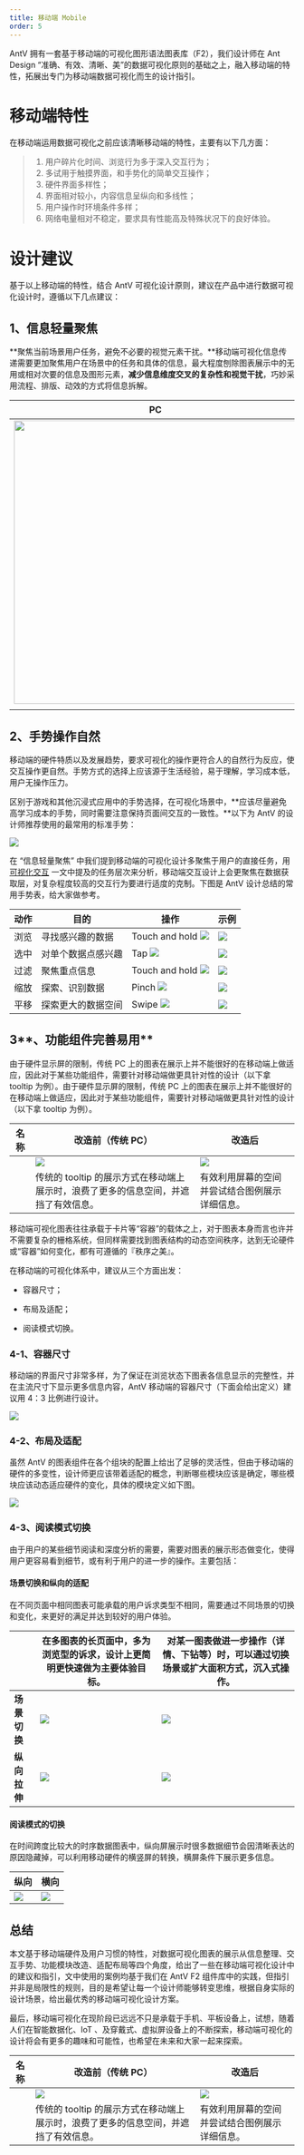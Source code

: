 ```yaml
---
title: 移动端 Mobile
order: 5
---
```


AntV 拥有一套基于移动端的可视化图形语法图表库（F2），我们设计师在 Ant Design “准确、有效、清晰、美”的数据可视化原则的基础之上，融入移动端的特性，拓展出专门为移动端数据可视化而生的设计指引。

# 移动端特性

在移动端运用数据可视化之前应该清晰移动端的特性，主要有以下几方面：

> 1. 用户碎片化时间、浏览行为多于深入交互行为；
> 2. 多试用于触摸界面，和手势化的简单交互操作；
> 3. 硬件界面多样性；
> 4. 界面相对较小，内容信息呈纵向和多线性；
> 5. 用户操作时环境条件多样；
> 6. 网络电量相对不稳定，要求具有性能高及特殊状况下的良好体验。

# 设计建议

基于以上移动端的特性，结合 AntV 可视化设计原则，建议在产品中进行数据可视化设计时，遵循以下几点建议：

## **1、信息轻量聚焦**

**聚焦当前场景用户任务，避免不必要的视觉元素干扰。**移动端可视化信息传递需要更加聚焦用户在场景中的任务和具体的信息，最大程度刨除图表展示中的无用或相对次要的信息及图形元素，**减少信息维度交叉的复杂性和视觉干扰**，巧妙采用流程、排版、动效的方式将信息拆解。

| PC | 移动端 |
| --- | --- |
| <img src="https://gw.alipayobjects.com/mdn/rms_a8a5bf/afts/img/A*GT9kSaph_38AAAAAAAAAAAAAARQnAQ" width="500pt" height="500pt"> | <img src="https://gw.alipayobjects.com/mdn/rms_a8a5bf/afts/img/A*UMuASYgxoJAAAAAAAAAAAAAAARQnAQ" width="500pt"> |
|  |

## **2、手势操作自然**

移动端的硬件特质以及发展趋势，要求可视化的操作更符合人的自然行为反应，使交互操作更自然。手势方式的选择上应该源于生活经验，易于理解，学习成本低，用户无操作压力。

区别于游戏和其他沉浸式应用中的手势选择，在可视化场景中，**应该尽量避免高学习成本的手势，同时需要注意保持页面间交互的一致性。**以下为 AntV 的设计师推荐使用的最常用的标准手势：

![](https://gw.alipayobjects.com/mdn/rms_a8a5bf/afts/img/A*SmlZQY1NH-8AAAAAAAAAAAAAARQnAQ)

在 “信息轻量聚焦” 中我们提到移动端的可视化设计多聚焦于用户的直接任务，用[可视化交互](../language/interact) 一文中提及的任务层次来分析，移动端交互设计上会更聚焦在数据获取层，对复杂程度较高的交互行为要进行适度的克制。下图是 AntV 设计总结的常用手势表，给大家做参考。

| **动作** | **目的** | **操作** | **示例** |
| --- | --- | --- | --- |
| 浏览 | 寻找感兴趣的数据 | Touch and hold ![](https://gw.alipayobjects.com/mdn/rms_a8a5bf/afts/img/A*sF5KQa9DBWAAAAAAAAAAAAAAARQnAQ) | ![](https://gw.alipayobjects.com/mdn/rms_a8a5bf/afts/img/A*EieBSL4__wgAAAAAAAAAAAAAARQnAQ) |
| 选中 | 对单个数据点感兴趣 | Tap ![](https://gw.alipayobjects.com/mdn/rms_a8a5bf/afts/img/A*tr5mR5kLBsIAAAAAAAAAAAAAARQnAQ) | ![](https://gw.alipayobjects.com/mdn/rms_a8a5bf/afts/img/A*nwHFTocgGM0AAAAAAAAAAAAAARQnAQ) |
| 过滤 | 聚焦重点信息 | Touch and hold ![](https://gw.alipayobjects.com/mdn/rms_a8a5bf/afts/img/A*PeAUQpdwouwAAAAAAAAAAAAAARQnAQ) | ![](https://gw.alipayobjects.com/mdn/rms_a8a5bf/afts/img/A*dsrjRqD_PUcAAAAAAAAAAAAAARQnAQ) |
| 缩放 | 探索、识别数据 | Pinch ![](https://gw.alipayobjects.com/mdn/rms_a8a5bf/afts/img/A*wE0sT7UUeesAAAAAAAAAAAAAARQnAQ) | ![](https://gw.alipayobjects.com/mdn/rms_a8a5bf/afts/img/A*KKKGRKluIg4AAAAAAAAAAAAAARQnAQ) |
| 平移 | 探索更大的数据空间 | Swipe ![](https://gw.alipayobjects.com/mdn/rms_a8a5bf/afts/img/A*ELAJS7z5iLkAAAAAAAAAAAAAARQnAQ) | ![](https://gw.alipayobjects.com/mdn/rms_a8a5bf/afts/img/A*yWrQQ5aLj6UAAAAAAAAAAAAAARQnAQ) |

## 3**、功能组件完善易用**

由于硬件显示屏的限制，传统 PC 上的图表在展示上并不能很好的在移动端上做适应，因此对于某些功能组件，需要针对移动端做更具针对性的设计（以下拿 tooltip 为例）。由于硬件显示屏的限制，传统 PC 上的图表在展示上并不能很好的在移动端上做适应，因此对于某些功能组件，需要针对移动端做更具针对性的设计（以下拿 tooltip 为例）。

| 名称 | 改造前（传统 PC） | 改造后 |
| --- | --- | --- |
|  | ![](https://gw.alipayobjects.com/mdn/rms_a8a5bf/afts/img/A*ZoSPT7_20ggAAAAAAAAAAAAAARQnAQ) | ![](https://gw.alipayobjects.com/mdn/rms_a8a5bf/afts/img/A*PwH6TaM68RgAAAAAAAAAAAAAARQnAQ) |
|  | 传统的 tooltip 的展示方式在移动端上展示时，浪费了更多的信息空间，并遮挡了有效信息。 | 有效利用屏幕的空间并尝试结合图例展示详细信息。 |

移动端可视化图表往往承载于卡片等“容器”的载体之上，对于图表本身而言也许并不需要复杂的栅格系统，但同样需要找到图表结构的动态空间秩序，达到无论硬件或“容器”如何变化，都有可遵循的『秩序之美』。

在移动端的可视化体系中，建议从三个方面出发：

- 容器尺寸；

- 布局及适配；

- 阅读模式切换。

### 4-1、容器尺寸

移动端的界面尺寸非常多样，为了保证在浏览状态下图表各信息显示的完整性，并在主流尺寸下显示更多信息内容，AntV 移动端的容器尺寸（下面会给出定义）建议用 4：3 比例进行设计。

![](https://gw.alipayobjects.com/mdn/rms_a8a5bf/afts/img/A*0pBBT6OStY8AAAAAAAAAAAAAARQnAQ)

### 4-2、布局及适配

虽然 AntV 的图表组件在各个组块的配置上给出了足够的灵活性，但由于移动端的硬件的多变性，设计师更应该带着适配的概念，判断哪些模块应该是确定，哪些模块应该动态适应硬件的变化，具体的模块定义如下图。

![](https://gw.alipayobjects.com/mdn/rms_a8a5bf/afts/img/A*c2dEQYQe0ZkAAAAAAAAAAAAAARQnAQ)

### 4-3、阅读模式切换

由于用户的某些细节阅读和深度分析的需要，需要对图表的展示形态做变化，使得用户更容易看到细节，或有利于用户的进一步的操作。主要包括：

#### **场景切换和纵向的适配**

在不同页面中相同图表可能承载的用户诉求类型不相同，需要通过不同场景的切换和变化，来更好的满足并达到较好的用户体验。

|  | 在多图表的长页面中，多为浏览型的诉求，设计上更简明更快速做为主要体验目标。 | 对某一图表做进一步操作（详情、下钻等）时，可以通过切换场景或扩大面积方式，沉入式操作。 |
| --- | --- | --- |
| **场景切换** | ![](https://gw.alipayobjects.com/mdn/rms_a8a5bf/afts/img/A*xvpbT7v0sCkAAAAAAAAAAAAAARQnAQ) | ![](https://gw.alipayobjects.com/mdn/rms_a8a5bf/afts/img/A*Pp5mSYnkgbsAAAAAAAAAAAAAARQnAQ) |
| **纵向拉伸** | ![](https://gw.alipayobjects.com/mdn/rms_a8a5bf/afts/img/A*awcdToQjvVkAAAAAAAAAAAAAARQnAQ) | ![](https://gw.alipayobjects.com/mdn/rms_a8a5bf/afts/img/A*LtZXR4Ix14IAAAAAAAAAAAAAARQnAQ) |

#### 阅读模式的切换

在时间跨度比较大的时序数据图表中，纵向屏展示时很多数据细节会因清晰表达的原因隐藏掉，可以利用移动硬件的横竖屏的转换，横屏条件下展示更多信息。

| 纵向 | 横向 |
| --- | --- |
| ![](https://gw.alipayobjects.com/mdn/rms_a8a5bf/afts/img/A*-oR1RL2HMTcAAAAAAAAAAAAAARQnAQ) | ![](https://gw.alipayobjects.com/mdn/rms_a8a5bf/afts/img/A*wMmORoD03okAAAAAAAAAAAAAARQnAQ) |

## 总结

本文基于移动端硬件及用户习惯的特性，对数据可视化图表的展示从信息整理、交互手势、功能模块改造、适配布局等四个角度，给出了一些在移动端可视化设计中的建议和指引，文中使用的案例均基于我们在 AntV F2 组件库中的实践，但指引并非是局限性的规则，目的是希望让每一个设计师能够转变思维，根据自身实际的设计场景，给出最优秀的移动端可视化设计方案。

最后，移动端可视化在现阶段已远远不只是承载于手机、平板设备上，试想，随着人们在智能数据化、IoT 、及穿戴式、虚拟屏设备上的不断探索，移动端可视化的设计将会有更多的趣味和可能性，也希望在未来和大家一起来探索。

| 名称 | 改造前（传统 PC） | 改造后 |
| --- | --- | --- |
|  | ![](https://gw.alipayobjects.com/mdn/rms_a8a5bf/afts/img/A*fYivSZFbascAAAAAAAAAAAAAARQnAQ) | ![](https://gw.alipayobjects.com/mdn/rms_a8a5bf/afts/img/A*fYgRQbW6lfYAAAAAAAAAAAAAARQnAQ) |
|  | 传统的 tooltip 的展示方式在移动端上展示时，浪费了更多的信息空间，并遮挡了有效信息。 | 有效利用屏幕的空间并尝试结合图例展示详细信息。 |
